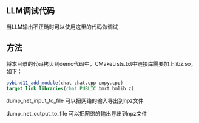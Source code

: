 ## LLM调试代码

当LLM输出不正确时可以使用这里的代码做调试

## 方法

将本目录的代码拷贝到demo代码中，CMakeLists.txt中链接库需要加上libz.so，如下：

```CMake
pybind11_add_module(chat chat.cpp cnpy.cpp)
target_link_libraries(chat PUBLIC bmrt bmlib z)
```

dump_net_input_to_file 可以把网络的输入导出到npz文件

dump_net_output_to_file 可以把网络的输出导出到npz文件